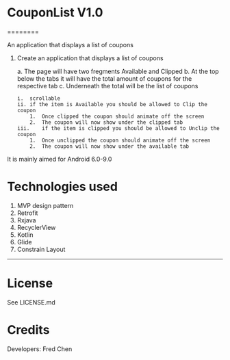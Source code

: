 # CouponList V1.0
========

An application that displays a list of coupons 

1.	Create an application that displays a list of coupons 
    
    a.	The page will have two fregments Available and Clipped 
    b.	At the top below the tabs it will have the total amount of coupons for the respective tab
    c.	Underneath the total will be the list of coupons
        
        i.	scrollable 
        ii.	if the item is Available you should be allowed to Clip the coupon 
            1.	Once clipped the coupon should animate off the screen 
            2.	The coupon will now show under the clipped tab 
        iii.	if the item is clipped you should be allowed to Unclip the coupon 
            1.	Once unclipped the coupon should animate off the screen 
            2.	The coupon will now show under the available tab 




It is mainly aimed for Android 6.0-9.0

Technologies used
========

1. MVP design pattern
2. Retrofit
3. Rxjava
4. RecyclerView
5. Kotlin
6. Glide
7. Constrain Layout
---




License
=======
See LICENSE.md


Credits
=================
Developers:
Fred Chen
